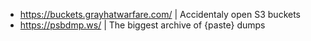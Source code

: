 - https://buckets.grayhatwarfare.com/ | Accidentaly open S3 buckets
- https://psbdmp.ws/ | The biggest archive of {paste} dumps

